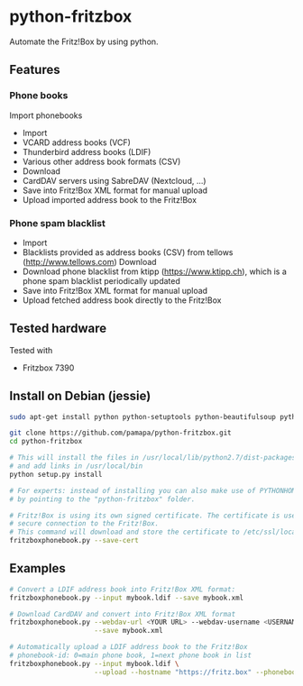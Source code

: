 # python-fritzbox
Automate the Fritz!Box by using python.


## Features

### Phone books
Import phonebooks
- Import
 - VCARD address books (VCF)
 - Thunderbird address books (LDIF)
 - Various other address book formats (CSV)
- Download
 - CardDAV servers using SabreDAV (Nextcloud, ...)
- Save into Fritz!Box XML format for manual upload
- Upload imported address book to the Fritz!Box

### Phone spam blacklist
- Import
 - Blacklists provided as address books (CSV) from tellows (http://www.tellows.com)
Download
 - Download phone blacklist from ktipp (https://www.ktipp.ch), which is a phone spam blacklist periodically updated
  - Save into Fritz!Box XML format for manual upload
  - Upload fetched address book directly to the Fritz!Box
 

## Tested hardware
Tested with
- Fritzbox 7390


## Install on Debian (jessie)
```bash
sudo apt-get install python python-setuptools python-beautifulsoup python-ldap python-requests python-vobject

git clone https://github.com/pamapa/python-fritzbox.git
cd python-fritzbox

# This will install the files in /usr/local/lib/python2.7/dist-packages/
# and add links in /usr/local/bin
python setup.py install

# For experts: instead of installing you can also make use of PYTHONHOME
# by pointing to the "python-fritzbox" folder.

# Fritz!Box is using its own signed certificate. The certificate is used to verify the
# secure connection to the Fritz!Box.
# This command will download and store the certificate to /etc/ssl/localcerts.
fritzboxphonebook.py --save-cert
```


## Examples
```bash
# Convert a LDIF address book into Fritz!Box XML format:
fritzboxphonebook.py --input mybook.ldif --save mybook.xml

# Download CardDAV and convert into Fritz!Box XML format
fritzboxphonebook.py --webdav-url <YOUR URL> --webdav-username <USERNAME> --webdav-password <YOUR PASSWORD> \
                     --save mybook.xml

# Automatically upload a LDIF address book to the Fritz!Box
# phonebook-id: 0=main phone book, 1=next phone book in list
fritzboxphonebook.py --input mybook.ldif \
                     --upload --hostname "https://fritz.box" --phonebook-id 1 --password <YOUR PASSWORD>
```

